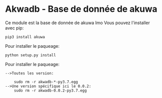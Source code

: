 Akwadb - Base de donnée de akuwa
========================================================

Ce module est la base de donnée de akuwa Imo
Vous pouvez l'installer avec pip:

    pip3 install akuwa

Pour installer le paqueage:

    python setup.py install 

Pour installer le paqueage:

    -->Toutes les version:

        sudo rm -r akwadb-*-py3.7.egg
    -->Une version spécifique ici le 0.0.2:
        sudo rm -r akwadb-0.0.2-py3.7.egg 
